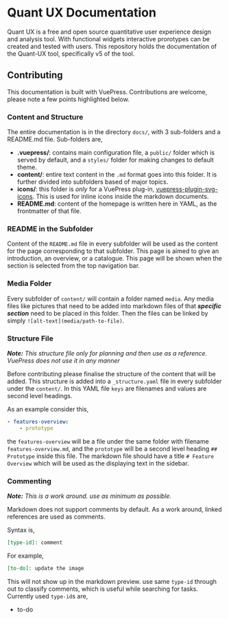 # Quant UX Documentation

Quant UX is a free and open source quantitative user experience design and analysis tool. With functional widgets interactive prorotypes can be created and tested with users. This repository holds the documentation of the Quant-UX tool, specifically v5 of the tool.

## Contributing

This documentation is built with VuePress. Contributions are welcome, please note a few points highlighted below.

### Content and Structure

The entire documentation is in the directory `docs/`, with 3 sub-folders and a README.md file. Sub-folders are,

- **.vuepress/**: contains main configuration file, a `public/` folder which is served by default, and a `styles/` folder for making changes to default theme.
- **content/**: entire text content in the `.md` format goes into this folder. It is further divided into subfolders based of major topics.
- **icons/**: this folder is _only_ for a VuePress plug-in, [vuepress-plugin-svg-icons](https://github.com/ntnyq/vuepress-plugin-svg-icons). This is used for inline icons inside the markdown documents.
- **README.md**: content of the homepage is written here in YAML, as the frontmatter of that file.

### README in the Subfolder

Content of the `README.md` file in every subfolder will be used as the content for the page corresponding to that subfolder. This page is aimed to give an introduction, an overview, or a catalogue. This page will be shown when the section is selected from the top navigation bar.

### Media Folder

Every subfolder of `content/` will contain a folder named `media`. Any media files like pictures that need to be added into markdown files of that **_specific section_** need to be placed in this folder. Then the files can be linked by simply `![alt-text](media/path-to-file)`.

### Structure File

_**Note:** This structure file only for planning and then use as a reference. VuePress does not use it in any manner_

Before contributing please finalise the structure of the content that will be added. This structure is added into a `_structure.yaml` file in every subfolder under the `content/`. In this YAML file `keys` are filenames and values are second level headings.

As an example consider this,

```yaml
- features-overview:
    - prototype
```

the `features-overview` will be a file under the same folder with filename `features-overview.md`, and the `prototype` will be a second level heading `## Prototype` inside this file. The markdown file should have a title `# Feature Overview` which will be used as the displaying text in the sidebar.

### Commenting

_**Note:** This is a work around. use as minimum as possible._

Markdown does not support comments by default. As a work around, linked references are used as comments.

Syntax is,

```markdown
[type-id]: comment
```

For example,

```markdown
[to-do]: update the image
```

This will not show up in the markdown preview. use same `type-id` through out to classify comments, which is useful while searching for tasks. Currently used `type-id`s are,

- to-do
